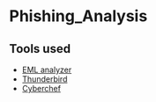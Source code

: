 # Phishing_Analysis

## Tools used
- [EML analyzer](https://eml-analyzer.herokuapp.com/)
- [Thunderbird](https://www.thunderbird.net/en-US/)
- [Cyberchef](https://gchq.github.io/CyberChef/#recipe=Defang_IP_Addresses()Defang_URL(true,true,true,'Valid%20domains%20and%20full%20URLs'))